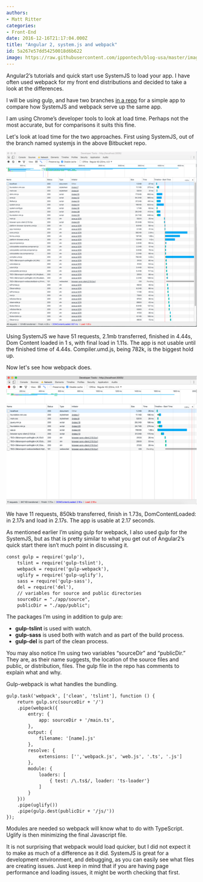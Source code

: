 ```yaml
---
authors:
- Matt Ritter
categories:
- Front-End
date: 2016-12-16T21:17:04.000Z
title: "Angular 2, system.js and webpack"
id: 5a267e57dd54250018d6b622
image: https://raw.githubusercontent.com/ippontech/blog-usa/master/images/2016/12/angular.jpg
---
```


Angular2’s tutorials and quick start use SystemJS to load your app.  I have often used webpack for my front end distributions and decided to take a look at the differences.

I will be using gulp, and have two branches [in a repo](https://bitbucket.org/IpponMattRitter/angular2-color-palette) for a simple app to compare how SystemJS and webpack serve up the same app.

I am using Chrome’s developer tools to look at load time. Perhaps not the most accurate, but for comparisons it suits this fine.

Let's look at load time for the two approaches.
First using SystemJS, out of the branch named systemjs in the above Bitbucket repo.

![](https://raw.githubusercontent.com/ippontech/blog-usa/master/images/2016/12/angular2SystemjsPerformance.png)

Using SystemJS we have 51 requests, 2.1mb transferred, finished in 4.44s, Dom Content loaded in 1 s, with final load in 1.11s.  The app is not usable until the finished time of 4.44s.  Compiler.umd.js, being 782k, is the biggest hold up.

Now let's see how webpack does.

![](https://raw.githubusercontent.com/ippontech/blog-usa/master/images/2016/12/Angular-2-color-palette-webpack.png)

We have 11 requests, 850kb transferred, finish in 1.73s, DomContentLoaded: in 2.17s and load in 2.17s.  The app is usable at 2.17 seconds.

As mentioned earlier I’m using gulp for webpack, I also used gulp for the SystemJS, but as that is pretty similar to what you get out of Angular2’s quick start there isn’t much point in discussing it.

```language-javascript
const gulp = require('gulp'),
    tslint = require('gulp-tslint'),
    webpack = require('gulp-webpack'),
    uglify = require('gulp-uglify'),
    sass = require('gulp-sass'),
    del = require('del'),
    // variables for source and public directories
    sourceDir = "./app/source",
    publicDir = "./app/public";
```

The packages I’m using in addition to gulp are:

- **gulp-tslint** is used with watch.
- **gulp-sass** is used both with watch and as part of the build process.
- **gulp-del** is part of the clean process.

You may also notice I’m using two variables “sourceDir” and “publicDir.” They are, as their name suggests, the location of the source files and public, or distribution, files. The gulp file in the repo has comments to explain what and why.

Gulp-webpack is what handles the bundling.

```language-javascript
gulp.task('webpack', ['clean', 'tslint'], function () {
	return gulp.src(sourceDir + '/')
	.pipe(webpack({
		entry: {
			app: sourceDir + '/main.ts',
		},
		output: {
			filename: '[name].js'
		},
		resolve: {
			extensions: ['','webpack.js', 'web.js', '.ts', '.js']
		},
		module: {
			loaders: [
				{ test: /\.ts$/, loader: 'ts-loader'}
			]
		}
	}))
	.pipe(uglify())
	.pipe(gulp.dest(publicDir + '/js/'))
});
```

Modules are needed so webpack will know what to do with TypeScript. Uglify is then minimizing the final Javascript file.

It is not surprising that webpack would load quicker, but I did not expect it to make as much of a difference as it did. SystemJS is great for a development environment, and debugging, as you can easily see what files are creating issues. Just keep in mind that if you are having page performance and loading issues, it might be worth checking that first.
